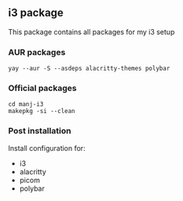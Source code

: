 ## i3 package
This package contains all packages for my i3 setup

### AUR packages
```shell
yay --aur -S --asdeps alacritty-themes polybar
```

### Official packages
```shell
cd manj-i3
makepkg -si --clean
```

### Post installation
Install configuration for:
* i3
* alacritty
* picom
* polybar

